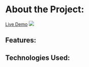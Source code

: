 # About the Project:


 [Live Demo]()
 <img src="./src/media/app.png">

 ## Features:


 ## Technologies Used:

